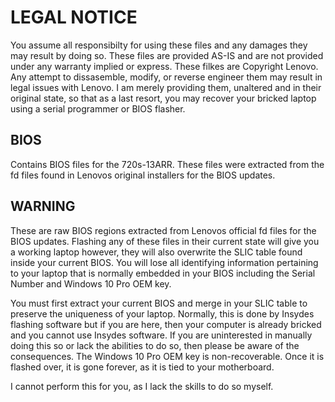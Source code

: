 # LEGAL NOTICE
You assume all responsibilty for using these files and any damages they may result by doing so. These files are provided AS-IS and are not provided under any warranty implied or express. These filkes are Copyright Lenovo. Any attempt to dissasemble, modify, or reverse engineer them may result in legal issues with Lenovo. I am merely providing them, unaltered and in their original state, so that as a last resort, you may recover your bricked laptop using a serial programmer or BIOS flasher. 

## BIOS
Contains BIOS files for the 720s-13ARR. These files were extracted from the fd files found in Lenovos original installers for the BIOS updates. 

## WARNING
These are raw BIOS regions extracted from Lenovos official fd files for the BIOS updates. Flashing any of these files in their current state will give you a working laptop however, they will also overwrite the SLIC table found inside your current BIOS. You will lose all identifying information pertaining to your laptop that is normally embedded in your BIOS including the Serial Number and Windows 10 Pro OEM key.

You must first extract your current BIOS and merge in your SLIC table to preserve the uniqueness of your laptop. Normally, this is done by Insydes flashing software but if you are here, then your computer is already bricked and you cannot use Insydes software. If you are uninterested in manually doing this so or lack the abilities to do so, then please be aware of the consequences. The Windows 10 Pro OEM key is non-recoverable. Once it is flashed over, it is gone forever, as it is tied to your motherboard.

I cannot perform this for you, as I lack the skills to do so myself.

